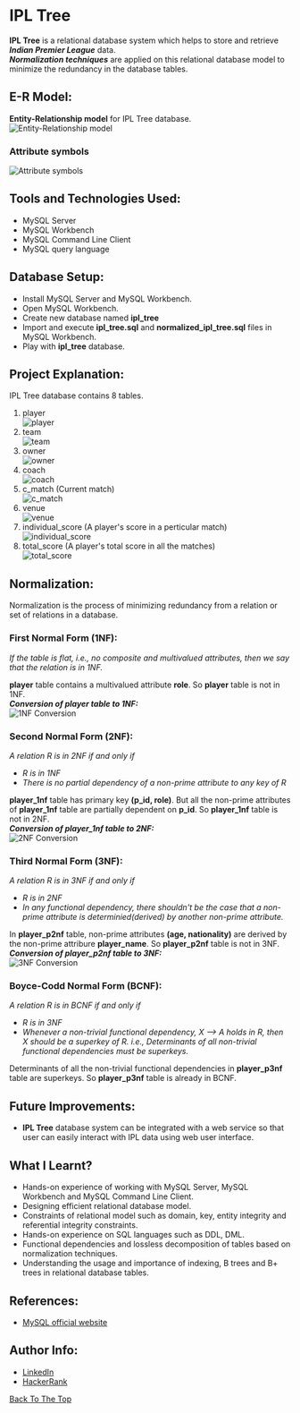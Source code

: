 # IPL Tree
**IPL Tree** is a relational database system which helps to store and retrieve ***Indian Premier League*** data.  
***Normalization techniques*** are applied on this relational database model to minimize the redundancy in the database tables.

## E-R Model:
**Entity-Relationship model** for IPL Tree database.
![Entity-Relationship model](https://github.com/anuprshetty/IPL-Tree/blob/main/images/ipl_tree_schema.PNG)

### Attribute symbols  
![Attribute symbols](https://github.com/anuprshetty/IPL-Tree/blob/main/images/attribute_symbols.PNG)

## Tools and Technologies Used:
- MySQL Server
- MySQL Workbench
- MySQL Command Line Client
- MySQL query language

## Database Setup:
- Install MySQL Server and MySQL Workbench.
- Open MySQL Workbench.
- Create new database named **ipl_tree**
- Import and execute **ipl_tree.sql** and **normalized_ipl_tree.sql** files in MySQL Workbench.
- Play with **ipl_tree** database.

## Project Explanation:
IPL Tree database contains 8 tables.
<!--- Use 2 SPACEs at the end of a line for line break(\n). -->
1. player  
![player](https://github.com/anuprshetty/IPL-Tree/blob/main/images/player_table.png)
3. team  
![team](https://github.com/anuprshetty/IPL-Tree/blob/main/images/team_table.png)
5. owner  
![owner](https://github.com/anuprshetty/IPL-Tree/blob/main/images/owner_table.png)
7. coach  
![coach](https://github.com/anuprshetty/IPL-Tree/blob/main/images/coach_table.png)
9. c_match (Current match)  
![c_match](https://github.com/anuprshetty/IPL-Tree/blob/main/images/c_match_table.png)
11. venue  
![venue](https://github.com/anuprshetty/IPL-Tree/blob/main/images/venue_table.png)
12. individual_score (A player's score in a perticular match)  
![individual_score](https://github.com/anuprshetty/IPL-Tree/blob/main/images/individual_score_table.png)
14. total_score (A player's total score in all the matches)  
![total_score](https://github.com/anuprshetty/IPL-Tree/blob/main/images/total_score_table.png)

## Normalization:
Normalization is the process of minimizing redundancy from a relation or set of relations in a database.

### First Normal Form (1NF):
*If the table is flat, i.e., no composite and multivalued attributes, then we say that the relation is in 1NF.*

**player** table contains a multivalued attribute **role**. So **player** table is not in 1NF.  
***Conversion of player table to 1NF:***  
![1NF Conversion](https://github.com/anuprshetty/IPL-Tree/blob/main/images/1nf_conversion.png)

### Second Normal Form (2NF):
*A relation R is in 2NF if and only if*
- *R is in 1NF*
- *There is no partial dependency of a non-prime attribute to any key of R*

**player_1nf** table has primary key **(p_id, role)**. But all the non-prime attributes of **player_1nf** table are partially dependent on **p_id**. So **player_1nf** table is not in 2NF.  
***Conversion of player_1nf table to 2NF:***  
![2NF Conversion](https://github.com/anuprshetty/IPL-Tree/blob/main/images/2nf_conversion.png)

### Third Normal Form (3NF):
*A relation R is in 3NF if and only if*
- *R is in 2NF*
- *In any functional dependency, there shouldn't be the case that a non-prime attribute is determinied(derived) by another non-prime attribute.*

In **player_p2nf** table, non-prime attributes **(age, nationality)** are derived by the non-prime attribure **player_name**. So **player_p2nf** table is not in 3NF.  
***Conversion of player_p2nf table to 3NF:***  
![3NF Conversion](https://github.com/anuprshetty/IPL-Tree/blob/main/images/3nf_conversion.png)

### Boyce-Codd Normal Form (BCNF):
*A relation R is in BCNF if and only if*
- *R is in 3NF*
- *Whenever a non-trivial functional dependency, X --> A holds in R, then X should be a superkey of R. i.e., Determinants of all non-trivial functional dependencies must be superkeys.*

Determinants of all the non-trivial functional dependencies in **player_p3nf** table are superkeys. So **player_p3nf** table is already in BCNF.  

## Future Improvements:
- **IPL Tree** database system can be integrated with a web service so that user can easily interact with IPL data using web user interface.

## What I Learnt?
- Hands-on experience of working with MySQL Server, MySQL Workbench and MySQL Command Line Client.
- Designing efficient relational database model.
- Constraints of relational model such as domain, key, entity integrity and referential integrity constraints.
- Hands-on experience on SQL languages such as DDL, DML.
- Functional dependencies and lossless decomposition of tables based on normalization techniques.
- Understanding the usage and importance of indexing, B trees and B+ trees in relational database tables.

## References:
- [MySQL official website](https://www.mysql.com/)

## Author Info:
- [LinkedIn](https://www.linkedin.com/in/anuprshetty/)
- [HackerRank](https://www.hackerrank.com/anuprshetty)

[Back To The Top](#IPL-Tree)
